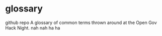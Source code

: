 glossary
========
github
repo
A glossary of common terms thrown around at the Open Gov Hack Night. nah nah ha ha
